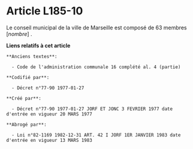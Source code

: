 # Article L185-10

Le conseil municipal de la ville de Marseille est composé de 63 membres [*nombre*] .

**Liens relatifs à cet article**

	**Anciens textes**:

	  - Code de l'administration communale 16 complété al. 4 (partie)

	**Codifié par**:

	  - Décret n°77-90 1977-01-27

	**Créé par**:

	  - Décret n°77-90 1977-01-27 JORF ET JONC 3 FEVRIER 1977 date d'entrée en vigueur 20 MARS 1977

	**Abrogé par**:

	  - Loi n°82-1169 1982-12-31 ART. 42 I JORF 1ER JANVIER 1983 date d'entrée en vigueur 13 MARS 1983
